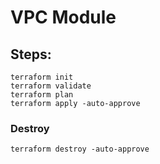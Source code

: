# VPC Module

## Steps:
```
terraform init
terraform validate
terraform plan
terraform apply -auto-approve
```


### Destroy 
```
terraform destroy -auto-approve
```
